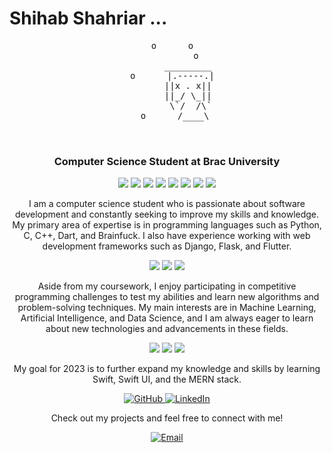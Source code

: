 # Shihab Shahriar ... 
<p align="center">
  <pre align="center">
  o      o
           o
        _________
  o      |.-----.|
        ||x . x||
        ||_/ \_||
         \`/  /\`
   o      /____\
       
  </pre>
</p>

<h3 align="center">Computer Science Student at Brac University</h3>

<p align="center">
  <img src="https://img.shields.io/badge/-Python-brightgreen?style=flat-square&logo=Python&logoColor=white" />
  <img src="https://img.shields.io/badge/-C-brightgreen?style=flat-square&logo=C&logoColor=white" />
  <img src="https://img.shields.io/badge/-C++-brightgreen?style=flat-square&logo=C%2B%2B&logoColor=white" />
  <img src="https://img.shields.io/badge/-Dart-brightgreen?style=flat-square&logo=Dart&logoColor=white" />
  <img src="https://img.shields.io/badge/-Brainfuck-brightgreen?style=flat-square&logo=Brainfuck&logoColor=white" />
  <img src="https://img.shields.io/badge/-Django-brightgreen?style=flat-square&logo=Django&logoColor=white" />
  <img src="https://img.shields.io/badge/-Flask-brightgreen?style=flat-square&logo=Flask&logoColor=white" />
  <img src="https://img.shields.io/badge/-Flutter-brightgreen?style=flat-square&logo=Flutter&logoColor=white" />
</p>

<p align="center">
  I am a computer science student who is passionate about software development and constantly seeking to improve my skills and knowledge. My primary area of expertise is in programming languages such as Python, C, C++, Dart, and Brainfuck. I also have experience working with web development frameworks such as Django, Flask, and Flutter.
</p>

<p align="center">
  <img src="https://img.shields.io/badge/-Machine%20Learning-orange?style=flat-square&logo=Machine%20Learning&logoColor=white" />
  <img src="https://img.shields.io/badge/-Artificial%20Intelligence-orange?style=flat-square&logo=Artificial%20Intelligence&logoColor=white" />
  <img src="https://img.shields.io/badge/-Data%20Science-orange?style=flat-square&logo=Data%20Science&logoColor=white" />
</p>

<p align="center">
  Aside from my coursework, I enjoy participating in competitive programming challenges to test my abilities and learn new algorithms and problem-solving techniques. My main interests are in Machine Learning, Artificial Intelligence, and Data Science, and I am always eager to learn about new technologies and advancements in these fields.
</p>

<p align="center">
  <img src="https://img.shields.io/badge/-Swift-blue?style=flat-square&logo=Swift&logoColor=white" />
  <img src="https://img.shields.io/badge/-Swift%20UI-blue?style=flat-square&logo=Swift%20UI&logoColor=white" />
  <img src="https://img.shields.io/badge/-MERN%20Stack-blue?style=flat-square&logo=MERN&logoColor=white" />
</p>

<p align="center">
  My goal for 2023 is to further expand my knowledge and skills by learning Swift, Swift UI, and the MERN stack.
</p>

<p align="center">
  <a href="https://github.com/shihabshahrier" target="_blank">
    <img src="https://img.shields.io/badge/GitHub-%2312100E.svg?&style=flat-square&logo=github&logoColor=white" alt="GitHub" />
  </a>
  <a href="https://linkedin.com/in/shihabshahrier/" target="_blank">
    <img src="https://img.shields.io/badge/LinkedIn-%230077B5.svg?&style=flat-square&logo=linkedin&logoColor=white" alt="LinkedIn" />
  </a>
</p>

<p align="center">
  Check out my projects and feel free to connect with me!
</p>

<p align="center">
  <a href="mailto:shahrier2k@gmail.com" target="_blank">
    <img src="https://img.shields.io/badge/Email-%23D14836.svg?&style=flat-square&logo=gmail&logoColor=white" alt="Email" />
  </a>
</p>
